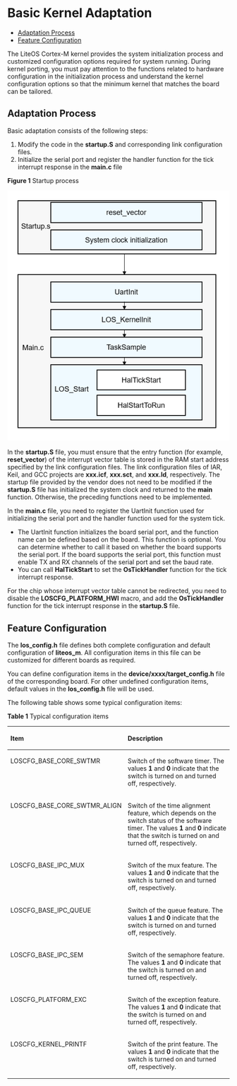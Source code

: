# Basic Kernel Adaptation<a name="EN-US_TOPIC_0000001063432950"></a>

-   [Adaptation Process](#section14523241594)
-   [Feature Configuration](#section112994366592)

The LiteOS Cortex-M kernel provides the system initialization process and customized configuration options required for system running. During kernel porting, you must pay attention to the functions related to hardware configuration in the initialization process and understand the kernel configuration options so that the minimum kernel that matches the board can be tailored.

## Adaptation Process<a name="section14523241594"></a>

Basic adaptation consists of the following steps:

1.  Modify the code in the  **startup.S**  and corresponding link configuration files.
2.  Initialize the serial port and register the handler function for the tick interrupt response in the  **main.c**  file

**Figure  1**  Startup process<a name="fig10838105524917"></a>  


![](figures/en-us_image_0000001073943511.png)

In the  **startup.S**  file, you must ensure that the entry function \(for example,  **reset\_vector**\) of the interrupt vector table is stored in the RAM start address specified by the link configuration files. The link configuration files of IAR, Keil, and GCC projects are  **xxx.icf**,  **xxx.sct**, and  **xxx.ld**, respectively. The startup file provided by the vendor does not need to be modified if the  **startup.S**  file has initialized the system clock and returned to the  **main**  function. Otherwise, the preceding functions need to be implemented.

In the  **main.c**  file, you need to register the UartInit function used for initializing the serial port and the handler function used for the system tick.

-   The UartInit function initializes the board serial port, and the function name can be defined based on the board. This function is optional. You can determine whether to call it based on whether the board supports the serial port. If the board supports the serial port, this function must enable TX and RX channels of the serial port and set the baud rate.
-   You can call  **HalTickStart**  to set the  **OsTickHandler**  function for the tick interrupt response.

For the chip whose interrupt vector table cannot be redirected, you need to disable the  **LOSCFG\_PLATFORM\_HWI**  macro, and add the  **OsTickHandler**  function for the tick interrupt response in the  **startup.S**  file.

## Feature Configuration<a name="section112994366592"></a>

The  **los\_config.h**  file defines both complete configuration and default configuration of  **liteos\_m**. All configuration items in this file can be customized for different boards as required.

You can define configuration items in the  **device/xxxx/target\_config.h**  file of the corresponding board. For other undefined configuration items, default values in the  **los\_config.h**  file will be used.

The following table shows some typical configuration items:

**Table  1**  Typical configuration items

<a name="table1343954214199"></a>
<table><thead align="left"><tr id="row1244014425196"><th class="cellrowborder" valign="top" width="34.81%" id="mcps1.2.3.1.1"><p id="p1544044212197"><a name="p1544044212197"></a><a name="p1544044212197"></a>Item</p>
</th>
<th class="cellrowborder" valign="top" width="65.19%" id="mcps1.2.3.1.2"><p id="p7440194281913"><a name="p7440194281913"></a><a name="p7440194281913"></a>Description</p>
</th>
</tr>
</thead>
<tbody><tr id="row1944094221913"><td class="cellrowborder" valign="top" width="34.81%" headers="mcps1.2.3.1.1 "><p id="p84407426198"><a name="p84407426198"></a><a name="p84407426198"></a>LOSCFG_BASE_CORE_SWTMR</p>
</td>
<td class="cellrowborder" valign="top" width="65.19%" headers="mcps1.2.3.1.2 "><p id="p84408426194"><a name="p84408426194"></a><a name="p84408426194"></a>Switch of the software timer. The values <strong id="b10860112593720"><a name="b10860112593720"></a><a name="b10860112593720"></a>1</strong> and <strong id="b297273113393"><a name="b297273113393"></a><a name="b297273113393"></a>0</strong> indicate that the switch is turned on and turned off, respectively.</p>
</td>
</tr>
<tr id="row1225026133717"><td class="cellrowborder" valign="top" width="34.81%" headers="mcps1.2.3.1.1 "><p id="p725015663718"><a name="p725015663718"></a><a name="p725015663718"></a>LOSCFG_BASE_CORE_SWTMR_ALIGN</p>
</td>
<td class="cellrowborder" valign="top" width="65.19%" headers="mcps1.2.3.1.2 "><p id="p62502611378"><a name="p62502611378"></a><a name="p62502611378"></a>Switch of the time alignment feature, which depends on the switch status of the software timer. The values <strong id="b10462312174018"><a name="b10462312174018"></a><a name="b10462312174018"></a>1</strong> and <strong id="b3462151215403"><a name="b3462151215403"></a><a name="b3462151215403"></a>0</strong> indicate that the switch is turned on and turned off, respectively.</p>
</td>
</tr>
<tr id="row7440742191919"><td class="cellrowborder" valign="top" width="34.81%" headers="mcps1.2.3.1.1 "><p id="p19440134241919"><a name="p19440134241919"></a><a name="p19440134241919"></a>LOSCFG_BASE_IPC_MUX</p>
</td>
<td class="cellrowborder" valign="top" width="65.19%" headers="mcps1.2.3.1.2 "><p id="p1144017426191"><a name="p1144017426191"></a><a name="p1144017426191"></a>Switch of the mux feature. The values <strong id="b12108629184012"><a name="b12108629184012"></a><a name="b12108629184012"></a>1</strong> and <strong id="b510882954014"><a name="b510882954014"></a><a name="b510882954014"></a>0</strong> indicate that the switch is turned on and turned off, respectively.</p>
</td>
</tr>
<tr id="row3440642161918"><td class="cellrowborder" valign="top" width="34.81%" headers="mcps1.2.3.1.1 "><p id="p1144004261916"><a name="p1144004261916"></a><a name="p1144004261916"></a>LOSCFG_BASE_IPC_QUEUE</p>
</td>
<td class="cellrowborder" valign="top" width="65.19%" headers="mcps1.2.3.1.2 "><p id="p1644094201917"><a name="p1644094201917"></a><a name="p1644094201917"></a>Switch of the queue feature. The values <strong id="b1514814454405"><a name="b1514814454405"></a><a name="b1514814454405"></a>1</strong> and <strong id="b114824504011"><a name="b114824504011"></a><a name="b114824504011"></a>0</strong> indicate that the switch is turned on and turned off, respectively.</p>
</td>
</tr>
<tr id="row16440124216198"><td class="cellrowborder" valign="top" width="34.81%" headers="mcps1.2.3.1.1 "><p id="p9440184271915"><a name="p9440184271915"></a><a name="p9440184271915"></a>LOSCFG_BASE_IPC_SEM</p>
</td>
<td class="cellrowborder" valign="top" width="65.19%" headers="mcps1.2.3.1.2 "><p id="p1044024261912"><a name="p1044024261912"></a><a name="p1044024261912"></a>Switch of the semaphore feature. The values <strong id="b0766102114312"><a name="b0766102114312"></a><a name="b0766102114312"></a>1</strong> and <strong id="b1876612254312"><a name="b1876612254312"></a><a name="b1876612254312"></a>0</strong> indicate that the switch is turned on and turned off, respectively.</p>
</td>
</tr>
<tr id="row444064216197"><td class="cellrowborder" valign="top" width="34.81%" headers="mcps1.2.3.1.1 "><p id="p14441642121912"><a name="p14441642121912"></a><a name="p14441642121912"></a>LOSCFG_PLATFORM_EXC</p>
</td>
<td class="cellrowborder" valign="top" width="65.19%" headers="mcps1.2.3.1.2 "><p id="p13441154216198"><a name="p13441154216198"></a><a name="p13441154216198"></a>Switch of the exception feature. The values <strong id="b15509164154316"><a name="b15509164154316"></a><a name="b15509164154316"></a>1</strong> and <strong id="b1651024115436"><a name="b1651024115436"></a><a name="b1651024115436"></a>0</strong> indicate that the switch is turned on and turned off, respectively.</p>
</td>
</tr>
<tr id="row744111422199"><td class="cellrowborder" valign="top" width="34.81%" headers="mcps1.2.3.1.1 "><p id="p19441942111910"><a name="p19441942111910"></a><a name="p19441942111910"></a>LOSCFG_KERNEL_PRINTF</p>
</td>
<td class="cellrowborder" valign="top" width="65.19%" headers="mcps1.2.3.1.2 "><p id="p1744115424197"><a name="p1744115424197"></a><a name="p1744115424197"></a>Switch of the print feature. The values <strong id="b71401245104416"><a name="b71401245104416"></a><a name="b71401245104416"></a>1</strong> and <strong id="b141401545194417"><a name="b141401545194417"></a><a name="b141401545194417"></a>0</strong> indicate that the switch is turned on and turned off, respectively.</p>
</td>
</tr>
</tbody>
</table>

